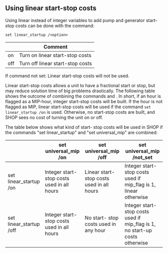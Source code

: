 ## Using linear start-stop costs
Using linear instead of integer variables to add pump and generator start-stop costs can be done with the command:
```
set linear_startup /<option>
```

|<option>|Comment|
|---|---|
|on|Turn on linear start-stop costs|
|off|Turn off linear start-stop costs|

If command not set: Linear start-stop costs will not be used.

Linear start-stop costs allows a unit to have a fractional start or stop, but may reduce solution time of big problems drastically. The following table shows the outcome of combining the commands [](set_universal_mip) and [](set_linear_startup). In short, if an hour is flagged as a MIP-hour, integer start-stop costs will be built. If the hour is not flagged as MIP, linear start-stop costs will be used if the command `set linear_startup /on` is used. Otherwise, no start-stop costs are built, and SHOP sees no cost of turning the unit on or off.

The table below shows what kind of start- stop costs will be used in SHOP if the commands "set linear_startup" and "set universal_mip" are combined:

||set universal_mip /on|set universal_mip /off|set universal_mip /not_set|
|---|---|---|---|
|set linear_startup /on|Integer start- stop costs used in all hours|Linear start- stop costs used in all hours|Integer start- stop costs used if mip_flag is 1, linear otherwise|
|set linear_startup /off|Integer start- stop costs used in all hours|No start- stop costs used in any hour|Integer start- stop costs used if mip_flag is 1, no start-up costs otherwise|